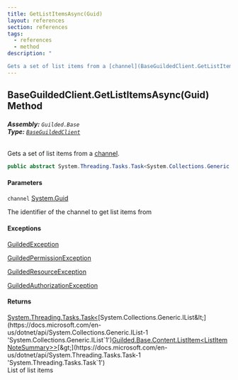 ```yaml
---
title: GetListItemsAsync(Guid)
layout: references
section: references
tags:
  - references
  - method
description: "

Gets a set of list items from a [channel](BaseGuildedClient.GetListItemsAsync(Guid).md#Guilded.Base.BaseGuildedClient.GetListItemsAsync(Guid).channel 'Guilded.Base.BaseGuildedClient.GetListItemsAsync(Guid).channel')."
---
```


## BaseGuildedClient.GetListItemsAsync(Guid) Method
###### **Assembly:** `Guilded.Base`<br/>**Type:** [`BaseGuildedClient`](BaseGuildedClient.md 'Guilded.Base.BaseGuildedClient')

Gets a set of list items from a [channel](BaseGuildedClient.GetListItemsAsync(Guid).md#Guilded.Base.BaseGuildedClient.GetListItemsAsync(Guid).channel 'Guilded.Base.BaseGuildedClient.GetListItemsAsync(Guid).channel').

```csharp
public abstract System.Threading.Tasks.Task<System.Collections.Generic.IList<Guilded.Base.Content.ListItem<Guilded.Base.Content.ListItemNoteSummary>>> GetListItemsAsync(Guid channel);
```
#### Parameters

<a name='Guilded.Base.BaseGuildedClient.GetListItemsAsync(Guid).channel'></a>

`channel` [System.Guid](https://docs.microsoft.com/en-us/dotnet/api/System.Guid 'System.Guid')

The identifier of the channel to get list items from

#### Exceptions

[GuildedException](GuildedException.md 'Guilded.Base.GuildedException')

[GuildedPermissionException](GuildedPermissionException.md 'Guilded.Base.GuildedPermissionException')

[GuildedResourceException](GuildedResourceException.md 'Guilded.Base.GuildedResourceException')

[GuildedAuthorizationException](GuildedAuthorizationException.md 'Guilded.Base.GuildedAuthorizationException')

#### Returns
[System.Threading.Tasks.Task&lt;](https://docs.microsoft.com/en-us/dotnet/api/System.Threading.Tasks.Task-1 'System.Threading.Tasks.Task`1')[System.Collections.Generic.IList&lt;](https://docs.microsoft.com/en-us/dotnet/api/System.Collections.Generic.IList-1 'System.Collections.Generic.IList`1')[Guilded.Base.Content.ListItem&lt;](ListItem_T_.md 'Guilded.Base.Content.ListItem<T>')[ListItemNoteSummary](ListItemNoteSummary.md 'Guilded.Base.Content.ListItemNoteSummary')[&gt;](ListItem_T_.md 'Guilded.Base.Content.ListItem<T>')[&gt;](https://docs.microsoft.com/en-us/dotnet/api/System.Collections.Generic.IList-1 'System.Collections.Generic.IList`1')[&gt;](https://docs.microsoft.com/en-us/dotnet/api/System.Threading.Tasks.Task-1 'System.Threading.Tasks.Task`1')  
List of list items
